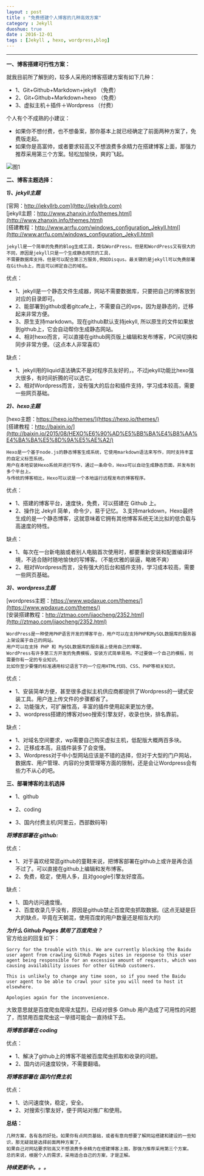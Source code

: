 ```yaml
---
layout : post
title : "免费搭建个人博客的几种高效方案"
category : Jekyll
duoshuo: true
date : 2016-12-01
tags : [Jekyll , hexo, wordpress,blog]
---
```


******

**一、博客搭建可行性方案：**

就我目前所了解到的，较多人采用的博客搭建方案有如下几种：  

* 1、Git+Github+Markdown+jekyll （免费）  
* 2、Git+Github+Markdown+hexo   （免费）
* 3、虚拟主机＋插件＋Wordpress  （付费）

个人有个不成熟的小建议：

* 如果你不想付费，也不想备案，那你基本上就已经确定了前面两种方案了，免费版走起。
* 如果你是高富帅，或者要求较高又不想浪费多余精力在搭建博客上面，那强力推荐采用第三个方案。轻松加愉快，爽的飞起。  

![图1](/res/img/blog/2016/12/1.png )  

**二、博客主题选择：**

***1)、jekyll主题***

[官网：http://jekyllrb.com](http://jekyllrb.com)   
[jekyll主题：http://www.zhanxin.info/themes.html](http://www.zhanxin.info/themes.html)      
[搭建教程：http://www.arrfu.com/windows_configuration_Jekyll.html](http://www.arrfu.com/windows_configuration_Jekyll.html)   

    jekyll是一个简单的免费的Blog生成工具，类似WordPress。但是和WordPress又有很大的不同，原因是jekyll只是一个生成静态网页的工具，
    不需要数据库支持。但是可以配合第三方服务,例如Disqus。最关键的是jekyll可以免费部署在Github上，而且可以绑定自己的域名。

优点：  

* 1、jekyll是一个静态文件生成器，网站不需要数据库，只要把自己的博客放到对应的目录即可。
* 2、能部署到github或者gitcafe上，不需要自己的vps，因为是静态的，迁移起来非常方便。
* 3、原生支持markdown。现在github默认支持jekyll, 所以原生的文件如果放到github上，它会自动帮你生成静态网站。
* 4、相对hexo而言，可以直接在github网页版上编辑和发布博客，PC间切换和同步非常方便。（这点本人非常喜欢）

缺点：  

* 1、jekyll用的liquid语法确实不是对程序员友好的，。不过jekyll功能比hexo强大很多，有时间折腾的可以选它。
* 2、相对Wordpress而言，没有强大的后台和插件支持，学习成本较高，需要一些网页基础。

***2)、hexo主题***

[hexo主题：https://hexo.io/themes/](https://hexo.io/themes/)      
[搭建教程：http://baixin.io/](http://baixin.io/2015/08/HEXO%E6%90%AD%E5%BB%BA%E4%B8%AA%E4%BA%BA%E5%8D%9A%E5%AE%A2/)  

    Hexo是一个基于node.js的静态博客生成系统，它使用markdown语法来写作，同时支持丰富的自定义标签系统。   
    用户在本地安装Hexo系统并进行写作，通过一条命令，Hexo可以自动生成静态页面，并发布到多个平台上。
    与传统的博客相比，Hexo可以说是一个本地运行远程发布的博客程序。     

优点：

* 1、搭建的博客平台，速度快，免费，可以搭建在 Github 上。
* 2、操作比 Jekyll 简单，命令少，易于记忆。 3.支持markdown，Hexo最终生成的是一个静态博客，这就意味着它拥有其他博客系统无法比拟的低负载与高速度的特性。

缺点：

* 1、每次在一台新电脑或者别人电脑首次使用时，都要重新安装和配置编译环境，不适合随时随地愉快的写博客。（不能优雅的装逼，略微不爽）
* 2、相对Wordpress而言，没有强大的后台和插件支持，学习成本较高，需要一些网页基础。

***3)、wordpress主题***

[wordpress主题：https://www.wpdaxue.com/themes/](https://www.wpdaxue.com/themes/)  
[安装搭建教程：http://ztmao.com/jiaocheng/2352.html](http://ztmao.com/jiaocheng/2352.html)

    WordPress是一种使用PHP语言开发的博客平台，用户可以在支持PHP和MySQL数据库的服务器上架设属于自己的网站。
    用户可以在支持 PHP 和 MySQL数据库的服务器上使用自己的博客。
    WordPress有许多第三方开发的免费模板，安装方式简单易用。不过要做一个自己的模板，则需要你有一定的专业知识。
    比如你至少要懂的标准通用标记语言下的一个应用HTML代码、CSS、PHP等相关知识。

优点：  

* 1、安装简单方便，甚至很多虚拟主机供应商都提供了Wordpress的一键式安装工具。用户连上传文件的步骤都省了。   
* 2、功能强大，可扩展性高，丰富的插件使用起来更加方便。   
* 3、wordpress搭建的博客对seo搜索引擎友好，收录也快，排名靠前。

缺点：

* 1、对域名空间要求，wp需要自己购买虚拟主机，低配版大概两百多块。   
* 2、迁移成本高，且插件装多了会变慢。
* 3、Wordpress对于中小型网站应该是不错的选择，但对于大型的门户网站，数据库、用户管理、内容的分类管理等方面的限制，还是会让Wordpress会有些力不从心的吧。  



**三、部署博客的主机选择**

* 1、github

* 2、coding

* 3、国内付费主机(阿里云，西部数码等)

***将博客部署在 github:***

优点：

* 1、对于喜欢经常逛github的童鞋来说，把博客部署在github上或许是再合适不过了。可以直接在github上编辑和发布博客。
* 2、免费，稳定，使用人多，且对google引擎友好度高。

缺点：

* 1、国内访问速度慢。
* 2、百度收录几乎没有，原因是github禁止百度爬虫抓取数据。(这点无疑是巨大的缺点，毕竟在天朝混，使用百度的用户数量还是相当大的)

***为什么 Github Pages 禁用了百度爬虫？***   
官方给出的回复如下：

```
Sorry for the trouble with this. We are currently blocking the Baidu user agent from crawling GitHub Pages sites in response to this user agent being responsible for an excessive amount of requests, which was causing availability issues for other GitHub customers.

This is unlikely to change any time soon, so if you need the Baidu user agent to be able to crawl your site you will need to host it elsewhere.

Apologies again for the inconvenience.

```

大致意思就是百度爬虫爬得太猛烈，已经对很多 Github 用户造成了可用性的问题了，而禁用百度爬虫这一举措可能会一直持续下去。

***将博客部署在 coding***

优点：

* 1、解决了github上的博客不能被百度爬虫抓取和收录的问题。
* 2、国内访问速度较快，不需要翻墙。

***将博客部署在 国内付费主机***

优点：

* 1、访问速度快，稳定，安全。
* 2、对搜索引擎友好，便于网站对推广和使用。


**总结：**

    几种方案，各有各的好处。如果你有点网页基础，或者有意向想要了解网站搭建和建设的一些知识，那无疑就是选择前面两种方案了。   
    如果自己对网站要求较高又不想浪费多余精力在搭建博客上面，那强力推荐采用第三个方案。   
    总的来说，根据个人的需求，采用适合自己的方案，才是正解。   

***持续更新中。。。***

